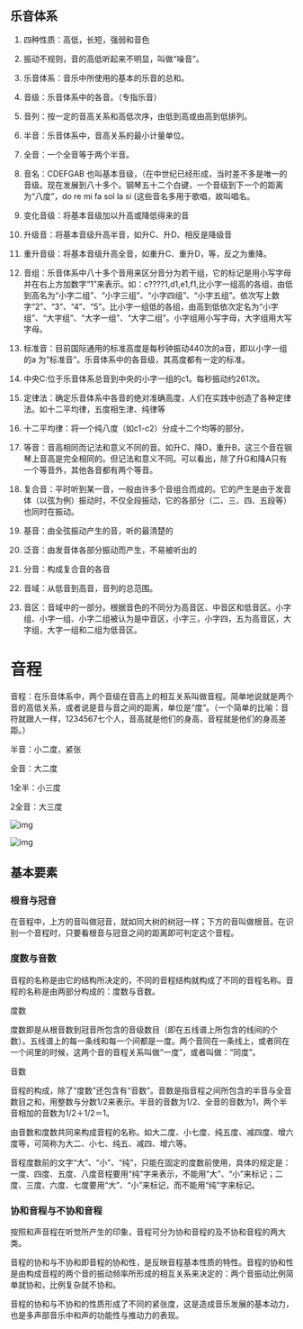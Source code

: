## 乐音体系

1. 四种性质：高低，长短，强弱和音色  

2. 振动不规则，音的高低听起来不明显，叫做“噪音”。  

3. 乐音体系：音乐中所使用的基本的乐音的总和。  

4. 音级：乐音体系中的各音。（专指乐音）  

5. 音列：按一定的音高关系和高低次序，由低到高或由高到低排列。  

6. 半音：乐音体系中，音高关系的最小计量单位。  

7. 全音：一个全音等于两个半音。

8. 音名：CDEFGAB 也叫基本音级，（在中世纪已经形成，当时差不多是唯一的音级。现在发展到八十多个。钢琴五十二个白键，一个音级到下一个的距离为“八度”，do re mi fa sol la si (这些音名多用于歌唱，故叫唱名。

9. 变化音级：将基本音级加以升高或降低得来的音  

10. 升级音：将基本音级升高半音，如升C、升D、相反是降级音

11. 重升音级：将基本音级升高全音，如重升C、重升D，等，反之为重降。  

12. 音组：乐音体系中八十多个音用来区分音分为若干组，它的标记是用小写字母并在右上方加数字“1”来表示。如：c????1,d1,e1,f1,比小字一组高的各组，由低到高名为“小字二组”、“小字三组”、“小字四组”、“小字五组”。依次写上数字“2”、“3”、“4”、“5”。比小字一组低的各组，由高到低依次定名为“小字组”、“大字组”、“大字一组”、“大字二组”。小字组用小写字母，大字组用大写字母。  

13. 标准音：目前国际通用的标准高度是每秒钟振动440次的a音，即以小字一组的a 为“标准音”。乐音体系中的各音级，其高度都有一定的标准。  

14. 中央C:位于乐音体系总音到中央的小字一组的c1。每秒振动约261次。  

15. 定律法：确定乐音体系中各音的绝对准确高度，人们在实践中创造了各种定律法。如十二平均律，五度相生津、纯律等
  
16. 十二平均律：将一个纯八度（如c1-c2）分成十二个均等的部分。  
  
17. 等音：音高相同而记法和意义不同的音。如升C、降D，重升B，这三个音在钢琴上音高是完全相同的。但记法和意义不同。可以看出，除了升G和降A只有一个等音外，其他各音都有两个等音。  
  
18. 复合音：平时听到某一音，一般由许多个音组合而成的。它的产生是由于发音体（以弦为例）振动时，不仅全段振动，它的各部分（二、三、四、五段等）也同时在振动。  

19. 基音：由全弦振动产生的音，听的最清楚的  

20. 泛音：由发音体各部分振动而产生，不易被听出的  

21. 分音：构成复合音的各音  

22. 音域：从低音到高音，音列的总范围。  

23. 音区：音域中的一部分。根据音色的不同分为高音区、中音区和低音区。小字组、小字一组、小字二组被认为是中音区，小字三，小字四，五为高音区，大字组，大字一组和二组为低音区。
# 音程

音程：在乐音体系中，两个音级在音高上的相互关系叫做音程。简单地说就是两个音的高低关系，或者说是音与音之间的距离，单位是“度”。（一个简单的比喻：音符就跟人一样，1234567七个人，音高就是他们的身高，音程就是他们的身高差距。）


半音：小二度，紧张

全音：大二度

1全半：小三度

2全音：大三度

![img](https://pic3.zhimg.com/80/v2-5aee5e0b2778e4ca6296507d201c0b62_1440w.jpg)

![img](https://pic2.zhimg.com/80/v2-3fb893a2006894f38b7c59690cad12ad_1440w.webp)





## 基本要素

### 根音与冠音

在音程中，上方的音叫做冠音，就如同大树的树冠一样；下方的音叫做根音。在识别一个音程时，只要看根音与冠音之间的距离即可判定这个音程。

### 度数与音数

音程的名称是由它的结构所决定的，不同的音程结构就构成了不同的音程名称。音程的名称是由两部分构成的：度数与音数。

度数

度数即是从根音数到冠音所包含的音级数目（即在五线谱上所包含的线间的个数）。五线谱上的每一条线和每一个间都是一度。两个音同在一条线上，或者同在一个间里的时候，这两个音的音程关系叫做“一度”，或者叫做：“同度”。

音数

音程的构成，除了“度数”还包含有“音数”。音数是指音程之间所包含的半音与全音数目之和，用整数与分数1/2来表示。半音的音数为1/2、全音的音数为1，两个半音相加的音数为1/2＋1/2＝1。

由音数和度数共同来构成音程的名称。如大二度、小七度、纯五度、减四度、增六度等，可简称为大二、小七、纯五、减四、增六等。

音程度数前的文字“大”、“小”、“纯”，只能在固定的度数前使用，具体的规定是：一度、四度、五度、八度音程要用“纯”字来表示，不能用“大”、“小”来标记；二度、三度、六度、七度要用“大”、“小”来标记，而不能用“纯”字来标记。

### 协和音程与不协和音程

按照和声音程在听觉所产生的印象，音程可分为协和音程的及不协和音程的两大类。

音程的协和与不协和即音程的协和性，是反映音程基本性质的特性。音程的协和性是由构成音程的两个音的振动频率所形成的相互关系来决定的：两个音振动比例简单就协和，比例复杂就不协和。

音程的协和与不协和的性质形成了不同的紧张度，这是造成音乐发展的基本动力，也是多声部音乐中和声的功能性与推动力的表现。